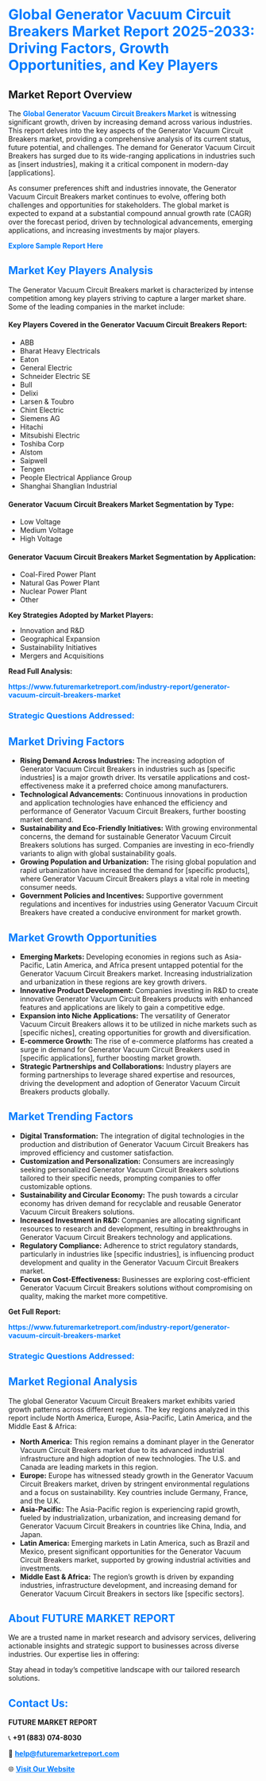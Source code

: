 <h1 style="color: #007BFF;">Global Generator Vacuum Circuit Breakers Market Report 2025-2033: Driving Factors, Growth Opportunities, and Key Players</h1>

<section id="overview">
<h2>Market Report Overview</h2>
<p>The <a href="https://www.futuremarketreport.com/industry-report/generator-vacuum-circuit-breakers-market" style="color: #007BFF; text-decoration: none;"><strong>Global Generator Vacuum Circuit Breakers Market</strong></a> is witnessing significant growth, driven by increasing demand across various industries. This report delves into the key aspects of the Generator Vacuum Circuit Breakers market, providing a comprehensive analysis of its current status, future potential, and challenges. The demand for Generator Vacuum Circuit Breakers has surged due to its wide-ranging applications in industries such as [insert industries], making it a critical component in modern-day [applications].</p>
<p>As consumer preferences shift and industries innovate, the Generator Vacuum Circuit Breakers market continues to evolve, offering both challenges and opportunities for stakeholders. The global market is expected to expand at a substantial compound annual growth rate (CAGR) over the forecast period, driven by technological advancements, emerging applications, and increasing investments by major players.</p>
</section>

<section id="overview">
<p><a href="https://www.futuremarketreport.com/request-sample/reportId=90880" style="color: #007BFF; text-decoration: none;"><strong>Explore Sample Report Here</strong></a></p>
</section>

<section id="key-players">
<h2 style="color: #007BFF;">Market Key Players Analysis</h2>
<p>The Generator Vacuum Circuit Breakers market is characterized by intense competition among key players striving to capture a larger market share. Some of the leading companies in the market include:</p>
<h4>Key Players Covered in the Generator Vacuum Circuit Breakers Report:</h4>
<ul><li>ABB</li><li>Bharat Heavy Electricals</li><li>Eaton</li><li>General Electric</li><li>Schneider Electric SE</li><li>Bull</li><li>Delixi</li><li>Larsen &amp; Toubro</li><li>Chint Electric</li><li>Siemens AG</li><li>Hitachi</li><li>Mitsubishi Electric</li><li>Toshiba Corp</li><li>Alstom</li><li>Saipwell</li><li>Tengen</li><li>People Electrical Appliance Group</li><li>Shanghai Shanglian Industrial</li></ul>
<h4>Generator Vacuum Circuit Breakers Market Segmentation by Type:</h4>
<ul><li>Low Voltage</li><li>Medium Voltage</li><li>High Voltage</li></ul>

<h4>Generator Vacuum Circuit Breakers Market Segmentation by Application:</h4>
<ul><li>Coal-Fired Power Plant</li><li>Natural Gas Power Plant</li><li>Nuclear Power Plant</li><li>Other</li></ul>
<p><strong>Key Strategies Adopted by Market Players:</strong></p>
<ul>
<li>Innovation and R&D</li>
<li>Geographical Expansion</li>
<li>Sustainability Initiatives</li>
<li>Mergers and Acquisitions</li>
</ul>
</section>

<section>
<p><strong>Read Full Analysis: </strong></p><a href="https://www.futuremarketreport.com/industry-report/generator-vacuum-circuit-breakers-market" style="color: #007BFF; text-decoration: none;"><strong>https://www.futuremarketreport.com/industry-report/generator-vacuum-circuit-breakers-market</strong></a>
<h3 style="color: #007BFF;">Strategic Questions Addressed:</h3>
</section>

<section id="driving-factors">
<h2 style="color: #007BFF;">Market Driving Factors</h2>
<ul>
<li><strong>Rising Demand Across Industries:</strong> The increasing adoption of Generator Vacuum Circuit Breakers in industries such as [specific industries] is a major growth driver. Its versatile applications and cost-effectiveness make it a preferred choice among manufacturers.</li>
<li><strong>Technological Advancements:</strong> Continuous innovations in production and application technologies have enhanced the efficiency and performance of Generator Vacuum Circuit Breakers, further boosting market demand.</li>
<li><strong>Sustainability and Eco-Friendly Initiatives:</strong> With growing environmental concerns, the demand for sustainable Generator Vacuum Circuit Breakers solutions has surged. Companies are investing in eco-friendly variants to align with global sustainability goals.</li>
<li><strong>Growing Population and Urbanization:</strong> The rising global population and rapid urbanization have increased the demand for [specific products], where Generator Vacuum Circuit Breakers plays a vital role in meeting consumer needs.</li>
<li><strong>Government Policies and Incentives:</strong> Supportive government regulations and incentives for industries using Generator Vacuum Circuit Breakers have created a conducive environment for market growth.</li>
</ul>
</section>

<section id="growth-opportunities">
<h2 style="color: #007BFF;">Market Growth Opportunities</h2>
<ul>
<li><strong>Emerging Markets:</strong> Developing economies in regions such as Asia-Pacific, Latin America, and Africa present untapped potential for the Generator Vacuum Circuit Breakers market. Increasing industrialization and urbanization in these regions are key growth drivers.</li>
<li><strong>Innovative Product Development:</strong> Companies investing in R&D to create innovative Generator Vacuum Circuit Breakers products with enhanced features and applications are likely to gain a competitive edge.</li>
<li><strong>Expansion into Niche Applications:</strong> The versatility of Generator Vacuum Circuit Breakers allows it to be utilized in niche markets such as [specific niches], creating opportunities for growth and diversification.</li>
<li><strong>E-commerce Growth:</strong> The rise of e-commerce platforms has created a surge in demand for Generator Vacuum Circuit Breakers used in [specific applications], further boosting market growth.</li>
<li><strong>Strategic Partnerships and Collaborations:</strong> Industry players are forming partnerships to leverage shared expertise and resources, driving the development and adoption of Generator Vacuum Circuit Breakers products globally.</li>
</ul>
</section>

<section id="trending-factors">
<h2 style="color: #007BFF;">Market Trending Factors</h2>
<ul>
<li><strong>Digital Transformation:</strong> The integration of digital technologies in the production and distribution of Generator Vacuum Circuit Breakers has improved efficiency and customer satisfaction.</li>
<li><strong>Customization and Personalization:</strong> Consumers are increasingly seeking personalized Generator Vacuum Circuit Breakers solutions tailored to their specific needs, prompting companies to offer customizable options.</li>
<li><strong>Sustainability and Circular Economy:</strong> The push towards a circular economy has driven demand for recyclable and reusable Generator Vacuum Circuit Breakers solutions.</li>
<li><strong>Increased Investment in R&D:</strong> Companies are allocating significant resources to research and development, resulting in breakthroughs in Generator Vacuum Circuit Breakers technology and applications.</li>
<li><strong>Regulatory Compliance:</strong> Adherence to strict regulatory standards, particularly in industries like [specific industries], is influencing product development and quality in the Generator Vacuum Circuit Breakers market.</li>
<li><strong>Focus on Cost-Effectiveness:</strong> Businesses are exploring cost-efficient Generator Vacuum Circuit Breakers solutions without compromising on quality, making the market more competitive.</li>
</ul>
</section>

<section>
<p><strong>Get Full Report: </strong></p><a href="https://www.futuremarketreport.com/industry-report/generator-vacuum-circuit-breakers-market" style="color: #007BFF; text-decoration: none;"><strong>https://www.futuremarketreport.com/industry-report/generator-vacuum-circuit-breakers-market</strong></a>
<h3 style="color: #007BFF;">Strategic Questions Addressed:</h3>
</section>


<section id="regional-analysis">
<h2 style="color: #007BFF;">Market Regional Analysis</h2>
<p>The global Generator Vacuum Circuit Breakers market exhibits varied growth patterns across different regions. The key regions analyzed in this report include North America, Europe, Asia-Pacific, Latin America, and the Middle East & Africa:</p>
<ul>
<li><strong>North America:</strong> This region remains a dominant player in the Generator Vacuum Circuit Breakers market due to its advanced industrial infrastructure and high adoption of new technologies. The U.S. and Canada are leading markets in this region.</li>
<li><strong>Europe:</strong> Europe has witnessed steady growth in the Generator Vacuum Circuit Breakers market, driven by stringent environmental regulations and a focus on sustainability. Key countries include Germany, France, and the U.K.</li>
<li><strong>Asia-Pacific:</strong> The Asia-Pacific region is experiencing rapid growth, fueled by industrialization, urbanization, and increasing demand for Generator Vacuum Circuit Breakers in countries like China, India, and Japan.</li>
<li><strong>Latin America:</strong> Emerging markets in Latin America, such as Brazil and Mexico, present significant opportunities for the Generator Vacuum Circuit Breakers market, supported by growing industrial activities and investments.</li>
<li><strong>Middle East & Africa:</strong> The region’s growth is driven by expanding industries, infrastructure development, and increasing demand for Generator Vacuum Circuit Breakers in sectors like [specific sectors].</li>
</ul>
</section>

<footer>
<h2 style="color: #007BFF;">About FUTURE MARKET REPORT</h2>
<p>We are a trusted name in market research and advisory services, delivering actionable insights and strategic support to businesses across diverse industries. Our expertise lies in offering:</p>

<p>Stay ahead in today’s competitive landscape with our tailored research solutions.</p>

<h2 style="color: #007BFF;">Contact Us:</h2>
<p><strong>FUTURE MARKET REPORT</strong></p>
<p>📞 <strong>+91 (883) 074-8030</strong></p>
<p>📧 <strong><a href="mailto:help@futuremarketreport.com" style="color: #007BFF;">help@futuremarketreport.com</a></strong></p>
<p>🌐 <strong><a href="https://www.futuremarketreport.com/" style="color: #007BFF;">Visit Our Website</a></strong></p>
</footer>
